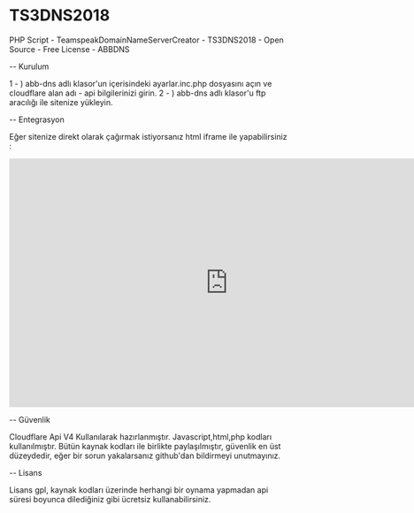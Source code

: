 # TS3DNS2018
PHP Script - TeamspeakDomainNameServerCreator - TS3DNS2018 - Open Source - Free License - ABBDNS

-- Kurulum

1 - ) abb-dns adlı klasor'un içerisindeki ayarlar.inc.php dosyasını açın ve cloudflare alan adı - api bilgilerinizi girin.
2 - ) abb-dns adlı klasor'u ftp aracılığı ile sitenize yükleyin.

-- Entegrasyon

Eğer sitenize direkt olarak çağırmak istiyorsanız html iframe ile yapabilirsiniz :

<iframe name="abbdns" src="http://yourdomainname.tld/abb-tsdns/index.php"  width="790" height="450" frameborder=0 scrolling=no></iframe>

-- Güvenlik

Cloudflare Api V4 Kullanılarak hazırlanmıştır. Javascript,html,php kodları kullanılmıştır. Bütün kaynak kodları ile birlikte paylaşılmıştır, güvenlik en üst düzeydedir, eğer bir sorun yakalarsanız github'dan bildirmeyi unutmayınız. 

-- Lisans 

Lisans gpl, kaynak kodları üzerinde herhangi bir oynama yapmadan api süresi boyunca dilediğiniz gibi ücretsiz kullanabilirsiniz.
